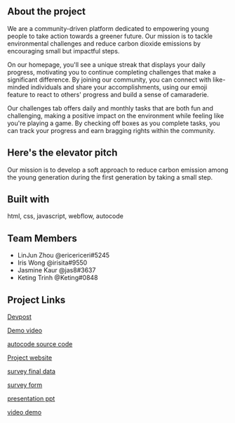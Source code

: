 ## About the project

We are a community-driven platform dedicated to empowering young people to take action towards a greener future. Our mission is to tackle environmental challenges and reduce carbon dioxide emissions by encouraging small but impactful steps.

On our homepage, you'll see a unique streak that displays your daily progress, motivating you to continue completing challenges that make a significant difference. By joining our community, you can connect with like-minded individuals and share your accomplishments, using our emoji feature to react to others' progress and build a sense of camaraderie.

Our challenges tab offers daily and monthly tasks that are both fun and challenging, making a positive impact on the environment while feeling like you're playing a game. By checking off boxes as you complete tasks, you can track your progress and earn bragging rights within the community.

## Here's the elevator pitch
Our mission is to develop a soft approach to reduce carbon emission among the young generation during the first generation by taking a small step. 


## Built with
html, css, javascript, webflow, autocode

## Team Members
- LinJun Zhou @ericericeri#5245
- Iris Wong @irisita#9550
- Jasmine Kaur @jas8#3637
- Keting Trinh  @Keting#0848

## Project Links 
[Devpost](https://devpost.com/submit-to/17505-ellehacks-2023/manage/submissions)

[Demo video](https://youtu.be/MFJUJsoTO7I)

[autocode source code](https://autocode.com/ericericeric/templates/my-new-project/)

[Project website](airweok.webflow.io)

[survey final data](https://docs.google.com/spreadsheets/d/1SdwD9cCPOBcKjrypd75cXy5cy22VRHE_3zvuCApOMPs/edit?usp=sharing)

[survey form](https://forms.gle/w5T6npvpDaJbkzGL7)

[presentation ppt](https://www.canva.com/design/DAFa8RZr3Vo/lXCz2w5iVTdhKL8twFFy-w/view?utm_content=DAFa8RZr3Vo&utm_campaign=designshare&utm_medium=link&utm_source=publishsharelink)

[video demo](https://youtu.be/MFJUJsoTO7I)
